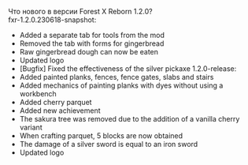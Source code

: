 Что нового в версии Forest X Reborn 1.2.0?<br />
fxr-1.2.0.230618-snapshot:
- Added a separate tab for tools from the mod
- Removed the tab with forms for gingerbread
- Raw gingerbread dough can now be eaten
- Updated logo
- [Bugfix] Fixed the effectiveness of the silver pickaxe
1.2.0-release:
- Added painted planks, fences, fence gates, slabs and stairs
- Added mechanics of painting planks with dyes without using a workbench
- Added cherry parquet
- Added new achievement
- The sakura tree was removed due to the addition of a vanilla cherry variant
- When crafting parquet, 5 blocks are now obtained
- The damage of a silver sword is equal to an iron sword
- Updated logo